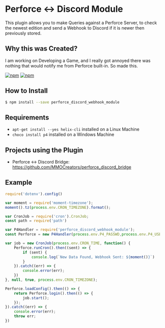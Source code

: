 # Perforce <-> Discord Module

This plugin allows you to make Queries against a Perforce Server, to check the newest edition and send a Webhook to Discord if it is newer then previously stored.

## Why this was Created?
I am working on Developing a Game, and I really got annoyed there was nothing that would notify me from Perforce built-in. So made this.

[![npm](https://img.shields.io/npm/l/perforce_discord_webhook_module.svg)](https://github.com/MMOCreators/perforce_discord_bridge/blob/master/LICENSE.md)
[![npm](https://img.shields.io/npm/v/perforce_discord_webhook_module.svg)](https://img.shields.io/npm/v/perforce_discord_webhook_module.svg)

## How to Install
```sh
$ npm install --save perforce_discord_webhook_module
```

## Requirements
* `apt-get install --yes helix-cli` installed on a Linux Machine
* `choco install p4` installed on a Windows Machine

## Projects using the Plugin
* Perforce <-> Discord Bridge: https://github.com/MMOCreators/perforce_discord_bridge

## Example

```js
require('dotenv').config()

var moment = require('moment-timezone');
moment().tz(process.env.CRON_TIMEZONE).format();

var CronJob = require('cron').CronJob;
const path = require('path')

var P4Handler = require('perforce_discord_webhook_module');
const Perforce = new P4Handler(process.env.P4_PASSWD,process.env.P4_USER,process.env.P4_PORT,path.join(__dirname, process.env.SAVE_FILE),process.env.CRON_TIMEZONE,process.env.DISCORD_URL);

var job = new CronJob(process.env.CRON_TIME, function() {
    Perforce.runCron().then((sent) => {
        if (sent) {
            console.log(`New Data Found, Webhook Sent: ${moment()}`)
        }
    }).catch((err) => {
        console.error(err);
    })
}, null, true, process.env.CRON_TIMEZONE);

Perforce.loadConfig().then(() => {
    return Perforce.login().then(() => {
        job.start();
    });
}).catch((err) => {
    console.error(err);
    throw err;
})
```